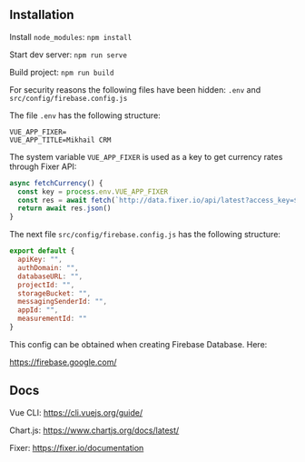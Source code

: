 ## Installation
Install `node_modules`: `npm install`

Start dev server: `npm run serve`

Build project: `npm run build`

For security reasons the following files have been hidden: `.env` and `src/config/firebase.config.js`

The file `.env` has the following structure:
```
VUE_APP_FIXER=
VUE_APP_TITLE=Mikhail CRM
```

The system variable `VUE_APP_FIXER` is used as a key to get currency rates through Fixer API:
```javascript
async fetchCurrency() {
  const key = process.env.VUE_APP_FIXER
  const res = await fetch(`http://data.fixer.io/api/latest?access_key=${key}&symbols=USD,EUR,RUB`)
  return await res.json()
}
```

The next file `src/config/firebase.config.js` has the following structure:
```javascript
export default {
  apiKey: "",
  authDomain: "",
  databaseURL: "",
  projectId: "",
  storageBucket: "",
  messagingSenderId: "",
  appId: "",
  measurementId: ""
}
```

This config can be obtained when creating Firebase Database. Here:

https://firebase.google.com/


## Docs
Vue CLI: https://cli.vuejs.org/guide/

Chart.js: https://www.chartjs.org/docs/latest/

Fixer: https://fixer.io/documentation
